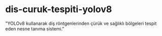 # dis-curuk-tespiti-yolov8
"YOLOv8 kullanarak diş röntgenlerinden çürük ve sağlıklı bölgeleri tespit eden nesne tanıma sistemi."
